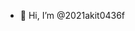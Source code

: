 - 👋 Hi, I’m @2021akit0436f


<!---
2021akit0436f/2021akit0436f is a ✨ special ✨ repository because its `README.md` (this file) appears on your GitHub profile.
You can click the Preview link to take a look at your changes.
--->
